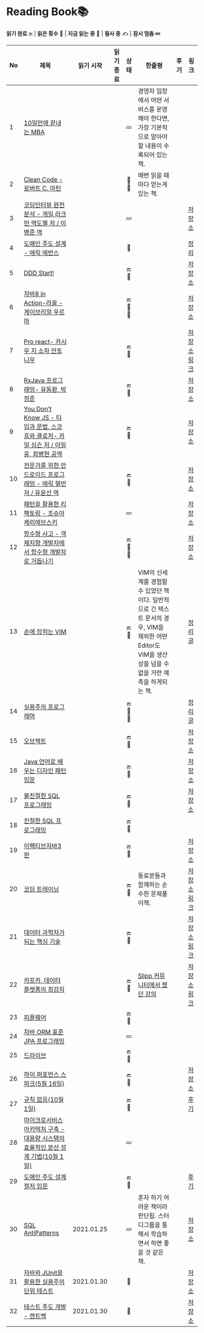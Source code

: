 # Reading Book📚

**읽기 완료** 🔚 | **읽은 횟수** 🌟 | **지금 읽는 중** 📖 | **필사 중** ✍️ | **잠시 멈춤 💤**


| No   | 제목                                                         | 읽기 시작  | 읽기 종료 | 상태 | 한줄평                                                       | 후기 | 링크                                                         |
| ---- | ------------------------------------------------------------ | ---------- | --------- | :--: | ------------------------------------------------------------ | ---- | ------------------------------------------------------------ |
| 1    | [10일만에 끝내는 MBA](/10일%20만에%20끝내는%20MBA)           |            |           |  💤   | 경영자 입장에서 어떤 서비스를 운영해야 한다면, 가장 기본적으로 알아야할 내용이 수록되어 있는 책. |      |                                                              |
| 2    | [Clean Code - 로버트 C. 마틴](/Clean%20Code)                 |            |           |  🌟🌟  | 매번 읽을 때마다 얻는게 있는 책.                             |      |                                                              |
| 3    | [코딩인터뷰 완전분석 - 게일 라크만 맥도웰 저 / 이병준 역](http://www.yes24.com/Product/Goods/7434347?OzSrank=5) |            |           |  💤   |                                                              |      | [저장소](/Cracking%20the%20coding%20interview)               |
| 4    | [도메인 주도 설계 - 에릭 에반스](http://www.yes24.com/Product/Goods/5312881) |            |           |  📖   |                                                              |      | [정리 ](/ddd)                                                |
| 5    | [DDD Start!](http://www.yes24.com/Product/Goods/27750871)    |            |           |  🔚🌟  |                                                              |      | [저장소 ](/DDD-start)                                        |
| 6    | [자바8 in Action-라울 - 게이브리얼 우르마](http://www.yes24.com/Product/Goods/17252419?OzSrank=2) |            |           | 🔚🌟🌟  |                                                              |      | [저장소](/Java8%20in%20Action)                               |
| 7    | [Pro react- 카시우 지 소자 안토니우](http://www.yes24.com/Product/Goods/27871271?OzSrank=7) |            |           |  🔚🌟  |                                                              |      | [저장소 링크](/Pro%20react)                                  |
| 8    | [RxJava 프로그래밍- 유동환, 박정준](http://www.yes24.com/Product/Goods/45506284) |            |           |  🔚🌟  |                                                              |      | [저장소](/RxJava%20프로그래밍)                               |
| 9    | [You Don’t Know JS - 타입과 문법, 스코프와 클로저- 카일 심슨 저 / 이일웅, 최병현 공역](http://www.yes24.com/Product/Goods/43219481) |            |           |  🔚🌟  |                                                              |      | [저장소](/YOU-DON'T-KNOW-JS)                                 |
| 10   | [전문가를 위한 안드로이드 프로그래밍 - 에릭 헬먼 저 / 유윤선 역](http://www.yes24.com/Product/Goods/13433805?OzSrank=1) |            |           |  🔚🌟  |                                                              |      | [저장소](/안드로이드-그한계를넘어서)                         |
| 11   | [패턴을 활용한 리팩토링 - 조슈아 케리에브스키](http://www.yes24.com/Product/Goods/14752528?OzSrank=1) |            |           |  💤   |                                                              |      | [저장소](/패턴을_활용한_리팩토링)                            |
| 12   | [함수형 사고 - 객체지향 개발자에서 함수형 개발자로 거듭나기](http://www.yes24.com/Product/Goods/29029252?OzSrank=1) |            |           | 🔚🌟🌟  |                                                              |      | [저장소](https://github.com/LenKIM/Book/tree/master/%ED%95%A8%EC%88%98%ED%98%95%EC%82%AC%EA%B3%A0(Functional%20Thinking)) |
| 13   | [손에 잡히는 VIM](http://www.yes24.com/Product/Goods/4810592?OzSrank=1) |            |           |  🔚🌟  | VIM의 신세계를 경험할 수 있었던 책이다. 일반적으로 긴 텍스트 문서의 경우, VIM을 제외한 어떤 Editor도 VIM을 생산성을 넘을 수 없을 거란 예측을 하게되는 책. |      | [정리 글](손에%20잡히는%20VIM.md)                            |
| 14   | [실용주의 프로그래머](http://www.yes24.com/Product/Goods/12501565?OzSrank=1) |            |           | 🔚🌟🌟  |                                                              |      | [정리 글](실용주의%20프로그래머(The%20Pragmenatic%20Programmer).md) |
| 15   | [오브젝트](https://wikibook.co.kr/object/)                   |            |           |  🔚🌟  |                                                              |      | [저장소](https://github.com/LenKIM/object-book)              |
| 16   | [Java 언어로 배우는 디자인 패턴 입문](http://www.yes24.com/Product/Goods/2918928) |            |           |  🔚🌟  |                                                              |      | [저장소](https://github.com/LenKIM/DesignPattern)            |
| 17   | [불친절한 SQL 프로그래밍](http://www.yes24.com/Product/Goods/64391533) |            |           |  🔚🌟  |                                                              |      | [저장소](https://github.com/sql-study/archive/tree/SummaryByLen) |
| 18   | [친절한 SQL 프로그래밍](http://www.yes24.com/Product/Goods/61254539) |            |           |  🔚🌟  |                                                              |      |                                                              |
| 19   | [이펙티브자바3판](https://blog.insightbook.co.kr/2018/10/24/%EC%9D%B4%ED%8E%99%ED%8B%B0%EB%B8%8C-%EC%9E%90%EB%B0%94-3%ED%8C%90effective-java-3-e/) |            |           |  🔚🌟  |                                                              |      | [저장소](https://github.com/LenKIM/everyone-is-effective-java-study) |
| 20   | [코딩 트레이닝](http://www.yes24.com/Product/Goods/30076865?OzSrank=1) |            |           |  🔚🌟  | 동료분들과 함께하는 순수한 문제풀이책.                       |      | [저장소 링크](https://github.com/LenKIM/coding-trainning)    |
| 21   | [데이터 과학자가 되는 핵심 기술](http://www.acornpub.co.kr/book/principle-data-science) |            |           |  🔚🌟  |                                                              |      | [저장소 링크](https://github.com/LenKIM/Show-me-the-data-science/tree/master/03.Principles-of-Data-Science) |
| 22   | [카프카, 데이터 플랫폼의 최강자](http://www.yes24.com/Product/Goods/59789254) |            |           |  🔚🌟  | [Slipp 커뮤니티에서 했던 강의](https://www.slipp.net/wiki/pages/viewpage.action?pageId=30772798) |      | [저장소 링크](https://github.com/LenKIM/Show-me-the-data-science/blob/master/02.BigData/kafka/Summary.md) |
| 23   | [피플웨어](http://www.kyobobook.co.kr/product/detailViewKor.laf?mallGb=KOR&ejkGb=KOR&linkClass=3302&barcode=9788966261109) |            |           |  🔚🌟  |                                                              |      |                                                              |
| 24   | [자바 ORM 표준 JPA 프로그래밍](http://www.kyobobook.co.kr/product/detailViewKor.laf?ejkGb=KOR&mallGb=KOR&barcode=9788960777330&orderClick=LAG&Kc=) |            |           |  💤   |                                                              |      |                                                              |
| 25   | [드라이브](http://www.yes24.com/Product/Goods/5819980?scode=032&OzSrank=10) |            |           |  🔚🌟  |                                                              |      |                                                              |
| 26   | [하이 퍼포먼스 스파크(5월 16일)](http://www.yes24.com/Product/Goods/5819980?scode=032&OzSrank=10) |            |           |  🔚🌟  |                                                              |      | [저장소](https://github.com/LenKIM/Show-me-the-data-science/tree/master/05.Spark%26Scala/HighPerformanceSpark) |
| 27   | [규칙 없음(10월 1일)](http://www.kyobobook.co.kr/product/detailViewKor.laf?ejkGb=KOR&mallGb=KOR&barcode=9788925599632&orderClick=LAG&Kc=) |            |           |  🔚🌟  |                                                              |      | [후기](https://happy-coding-day.tistory.com/104)             |
| 28   | [마이크로서비스 아키텍처 구축 - 대용량 시스템의 효율적인 분산 설계 기법(10월 1일)](http://www.kyobobook.co.kr/product/detailViewKor.laf?ejkGb=KOR&mallGb=KOR&barcode=9788968483417&orderClick=LEa&Kc=) |            |           |  💤   |                                                              |      |                                                              |
| 29   | [도메인 주도 설계 철저 입문](https://wikibook.co.kr/ddd/)    |            |           |  🔚🌟  |                                                              |      | [후기](https://happy-coding-day.tistory.com/109)             |
| 30   | [SQL AntiPatterns](http://ebook.insightbook.co.kr/book/25)   | 2021.01.25 |           |  💤   | 혼자 하기 어려운 책이라 판단됨. 스터디그룹을 통해서 학습하면서 하면 좋을 것 같은 책. |      | [저장소](https://github.com/LenKIM/Book/tree/master/SQL%20AntiPatterns) |
| 31   | [자바와 JUnit을 활용한 실용주의 단위 테스트](https://thebook.io/006814/) | 2021.01.30 |           |  📖   |                                                              |      | [저장소](./Pragmatic-unit-testing-in-java-with-junit/README.md) |
| 32   | [테스트 주도 개발 - 캔트백](http://www.yes24.com/Product/Goods/12246033) | 2021.01.30 |           |  📖   |                                                              |      | [저장소](./Test-Driven-Development/README.md)                |

